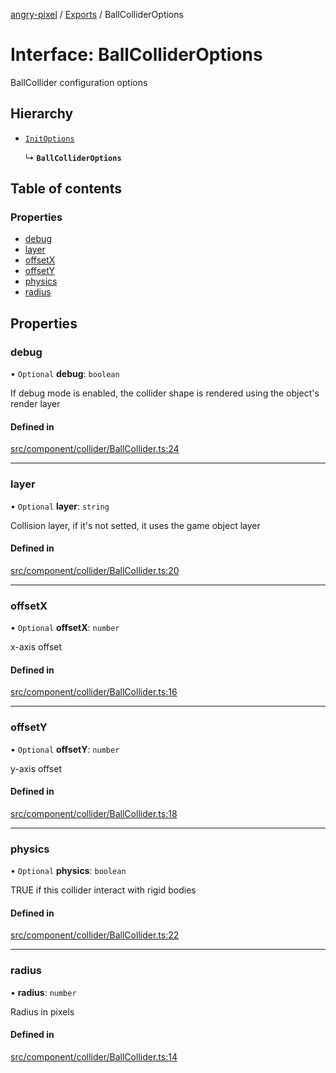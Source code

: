 [angry-pixel](../README.md) / [Exports](../modules.md) / BallColliderOptions

# Interface: BallColliderOptions

BallCollider configuration options

## Hierarchy

- [`InitOptions`](InitOptions.md)

  ↳ **`BallColliderOptions`**

## Table of contents

### Properties

- [debug](BallColliderOptions.md#debug)
- [layer](BallColliderOptions.md#layer)
- [offsetX](BallColliderOptions.md#offsetx)
- [offsetY](BallColliderOptions.md#offsety)
- [physics](BallColliderOptions.md#physics)
- [radius](BallColliderOptions.md#radius)

## Properties

### debug

• `Optional` **debug**: `boolean`

If debug mode is enabled, the collider shape is rendered using the object's render layer

#### Defined in

[src/component/collider/BallCollider.ts:24](https://github.com/angry-pixel-studio/angry-pixel-engine/blob/93d7d6a/src/component/collider/BallCollider.ts#L24)

___

### layer

• `Optional` **layer**: `string`

Collision layer, if it's not setted, it uses the game object layer

#### Defined in

[src/component/collider/BallCollider.ts:20](https://github.com/angry-pixel-studio/angry-pixel-engine/blob/93d7d6a/src/component/collider/BallCollider.ts#L20)

___

### offsetX

• `Optional` **offsetX**: `number`

x-axis offset

#### Defined in

[src/component/collider/BallCollider.ts:16](https://github.com/angry-pixel-studio/angry-pixel-engine/blob/93d7d6a/src/component/collider/BallCollider.ts#L16)

___

### offsetY

• `Optional` **offsetY**: `number`

y-axis offset

#### Defined in

[src/component/collider/BallCollider.ts:18](https://github.com/angry-pixel-studio/angry-pixel-engine/blob/93d7d6a/src/component/collider/BallCollider.ts#L18)

___

### physics

• `Optional` **physics**: `boolean`

TRUE if this collider interact with rigid bodies

#### Defined in

[src/component/collider/BallCollider.ts:22](https://github.com/angry-pixel-studio/angry-pixel-engine/blob/93d7d6a/src/component/collider/BallCollider.ts#L22)

___

### radius

• **radius**: `number`

Radius in pixels

#### Defined in

[src/component/collider/BallCollider.ts:14](https://github.com/angry-pixel-studio/angry-pixel-engine/blob/93d7d6a/src/component/collider/BallCollider.ts#L14)
